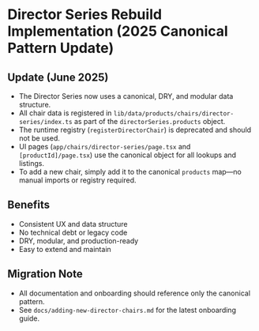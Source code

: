 # Director Series Rebuild Implementation (2025 Canonical Pattern Update)

## Update (June 2025)

- The Director Series now uses a canonical, DRY, and modular data structure.
- All chair data is registered in `lib/data/products/chairs/director-series/index.ts` as part of the `directorSeries.products` object.
- The runtime registry (`registerDirectorChair`) is deprecated and should not be used.
- UI pages (`app/chairs/director-series/page.tsx` and `[productId]/page.tsx`) use the canonical object for all lookups and listings.
- To add a new chair, simply add it to the canonical `products` map—no manual imports or registry required.

## Benefits
- Consistent UX and data structure
- No technical debt or legacy code
- DRY, modular, and production-ready
- Easy to extend and maintain

## Migration Note
- All documentation and onboarding should reference only the canonical pattern.
- See `docs/adding-new-director-chairs.md` for the latest onboarding guide.
